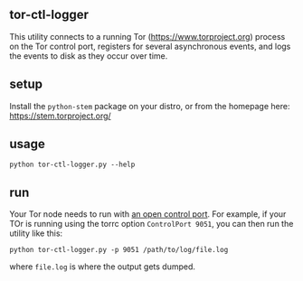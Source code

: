 ## tor-ctl-logger

This utility connects to a running Tor (https://www.torproject.org) process on the Tor control port, registers for several asynchronous events, and logs the events to disk as they occur over time.

## setup

Install the `python-stem` package on your distro, or from the homepage here: https://stem.torproject.org/

## usage

```
python tor-ctl-logger.py --help
```

## run 

Your Tor node needs to run with [an open control port](https://www.torproject.org/docs/tor-manual.html.en). For example, if your TOr is running using the torrc option `ControlPort 9051`, you can then run the utility like this:

```
python tor-ctl-logger.py -p 9051 /path/to/log/file.log
```

where `file.log` is where the output gets dumped.


